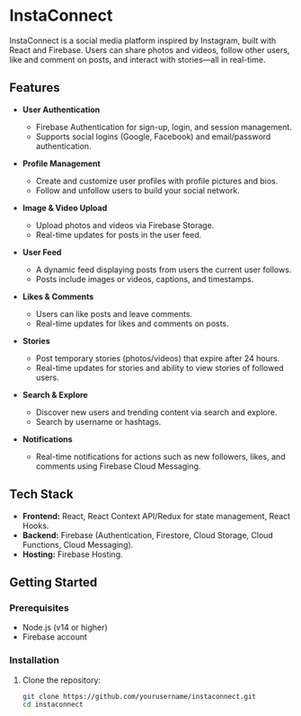 # InstaConnect

InstaConnect is a social media platform inspired by Instagram, built with React and Firebase. Users can share photos and videos, follow other users, like and comment on posts, and interact with stories—all in real-time.

## Features

- **User Authentication**
  - Firebase Authentication for sign-up, login, and session management.
  - Supports social logins (Google, Facebook) and email/password authentication.

- **Profile Management**
  - Create and customize user profiles with profile pictures and bios.
  - Follow and unfollow users to build your social network.

- **Image & Video Upload**
  - Upload photos and videos via Firebase Storage.
  - Real-time updates for posts in the user feed.

- **User Feed**
  - A dynamic feed displaying posts from users the current user follows.
  - Posts include images or videos, captions, and timestamps.

- **Likes & Comments**
  - Users can like posts and leave comments.
  - Real-time updates for likes and comments on posts.

- **Stories**
  - Post temporary stories (photos/videos) that expire after 24 hours.
  - Real-time updates for stories and ability to view stories of followed users.

- **Search & Explore**
  - Discover new users and trending content via search and explore.
  - Search by username or hashtags.

- **Notifications**
  - Real-time notifications for actions such as new followers, likes, and comments using Firebase Cloud Messaging.

## Tech Stack

- **Frontend:** React, React Context API/Redux for state management, React Hooks.
- **Backend:** Firebase (Authentication, Firestore, Cloud Storage, Cloud Functions, Cloud Messaging).
- **Hosting:** Firebase Hosting.

## Getting Started

### Prerequisites

- Node.js (v14 or higher)
- Firebase account

### Installation

1. Clone the repository:
   ```bash
   git clone https://github.com/yourusername/instaconnect.git
   cd instaconnect
